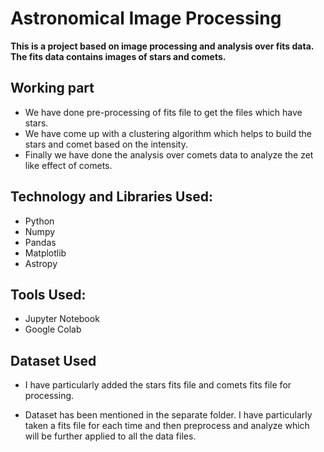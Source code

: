 # Astronomical Image Processing

**This is a project based on image processing and analysis over fits data.
The fits data contains images of stars and comets.**

## Working part
- We have done pre-processing of fits file to get the files which have stars.
- We have come up with a clustering algorithm which helps to build the stars and comet based on the intensity.
- Finally we have done the analysis over comets data to analyze the zet like effect of comets.

## Technology and Libraries Used:
* Python
* Numpy
* Pandas
* Matplotlib
* Astropy


## Tools Used:
* Jupyter Notebook
* Google Colab


## Dataset Used
* I have particularly added the stars fits file and comets fits file for processing. 

* Dataset has been mentioned in the separate folder. I have particularly taken a fits file for each time and then preprocess and analyze which will be further applied to all the data files.
